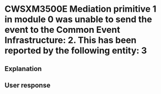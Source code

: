 # CWSXM3500E Mediation primitive 1 in module 0 was unable to send the event to the Common Event Infrastructure: 2. This has been reported by the following entity: 3

## Explanation

## User response